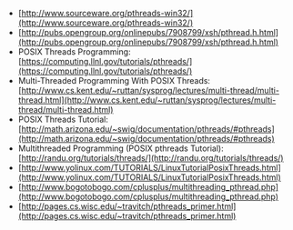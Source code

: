 ﻿- [http://www.sourceware.org/pthreads-win32/](http://www.sourceware.org/pthreads-win32/)
- [http://pubs.opengroup.org/onlinepubs/7908799/xsh/pthread.h.html](http://pubs.opengroup.org/onlinepubs/7908799/xsh/pthread.h.html)
- POSIX Threads Programming: [https://computing.llnl.gov/tutorials/pthreads/](https://computing.llnl.gov/tutorials/pthreads/)
- Multi-Threaded Programming With POSIX Threads: [http://www.cs.kent.edu/~ruttan/sysprog/lectures/multi-thread/multi-thread.html](http://www.cs.kent.edu/~ruttan/sysprog/lectures/multi-thread/multi-thread.html)
- POSIX Threads Tutorial: [http://math.arizona.edu/~swig/documentation/pthreads/#pthreads](http://math.arizona.edu/~swig/documentation/pthreads/#pthreads)
- Multithreaded Programming (POSIX pthreads Tutorial): [http://randu.org/tutorials/threads/](http://randu.org/tutorials/threads/)
- [http://www.yolinux.com/TUTORIALS/LinuxTutorialPosixThreads.html](http://www.yolinux.com/TUTORIALS/LinuxTutorialPosixThreads.html)
- [http://www.bogotobogo.com/cplusplus/multithreading_pthread.php](http://www.bogotobogo.com/cplusplus/multithreading_pthread.php)
- [http://pages.cs.wisc.edu/~travitch/pthreads_primer.html](http://pages.cs.wisc.edu/~travitch/pthreads_primer.html)